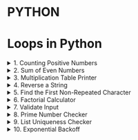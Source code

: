 # PYTHON

# Loops in Python

<details>
<summary>
1. Counting Positive Numbers
</summary>
Problem: Given a list of numbers, count how many are positive.

```python
numbers = [1, -2, 3, -4, 5, 6, -7, -8, 9, 10]
```

</details>


<details>
<summary>
2. Sum of Even Numbers
</summary>
Problem: Calculate the sum of even numbers up to a given number n.

</details>


<details>
<summary>
3. Multiplication Table Printer
</summary>
Problem: Print the multiplication table for a given number up to 10, but skip the fifth iteration.

</details>


<details>
<summary>
4. Reverse a String
</summary>
Problem: Reverse a string using a loop.

</details>


<details>
<summary>
5. Find the First Non-Repeated Character
</summary>
Problem: Given a string, find the first non-repeated character.

</details>


<details>
<summary>
6. Factorial Calculator
</summary>
Problem: Compute the factorial of a number using a while loop.

</details>


<details>
<summary>
7. Validate Input
</summary>
Problem: Keep asking the user for input until they enter a number between 1 and 10.

</details>


<details>
<summary>
8. Prime Number Checker
</summary>
Problem: Check if a number is prime.

</details>


<details>
<summary>
9. List Uniqueness Checker
</summary>
Problem: Check if all elements in a list are unique. If a duplicate is found, exit the loop and print the duplicate.

```python
items = ["apple", "banana", "orange", "apple", "mango"]
```
</details>


<details>
<summary>
10. Exponential Backoff
</summary>
Problem: Implement an exponential backoff strategy that doubles the wait time between retries, starting from 1 second, but stops after 5 retries.
</details>
